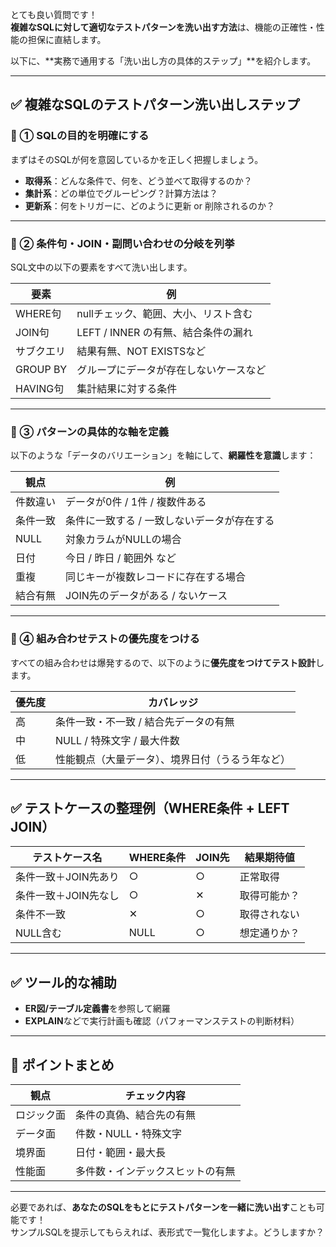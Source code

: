 とても良い質問です！  
**複雑なSQLに対して適切なテストパターンを洗い出す方法**は、機能の正確性・性能の担保に直結します。

以下に、**実務で通用する「洗い出し方の具体的ステップ」**を紹介します。

---

## ✅ 複雑なSQLのテストパターン洗い出しステップ

### 🔹 ① **SQLの目的を明確にする**
まずはそのSQLが何を意図しているかを正しく把握しましょう。

- **取得系**：どんな条件で、何を、どう並べて取得するのか？
- **集計系**：どの単位でグルーピング？計算方法は？
- **更新系**：何をトリガーに、どのように更新 or 削除されるのか？

---

### 🔹 ② **条件句・JOIN・副問い合わせの分岐を列挙**
SQL文中の以下の要素をすべて洗い出します。

| 要素        | 例 |
|-------------|----|
| WHERE句     | nullチェック、範囲、大小、リスト含む |
| JOIN句      | LEFT / INNER の有無、結合条件の漏れ |
| サブクエリ   | 結果有無、NOT EXISTSなど |
| GROUP BY    | グループにデータが存在しないケースなど |
| HAVING句    | 集計結果に対する条件 |

---

### 🔹 ③ **パターンの具体的な軸を定義**
以下のような「データのバリエーション」を軸にして、**網羅性を意識**します：

| 観点 | 例 |
|------|----|
| 件数違い | データが0件 / 1件 / 複数件ある |
| 条件一致 | 条件に一致する / 一致しないデータが存在する |
| NULL | 対象カラムがNULLの場合 |
| 日付 | 今日 / 昨日 / 範囲外 など |
| 重複 | 同じキーが複数レコードに存在する場合 |
| 結合有無 | JOIN先のデータがある / ないケース |

---

### 🔹 ④ **組み合わせテストの優先度をつける**
すべての組み合わせは爆発するので、以下のように**優先度をつけてテスト設計**します。

| 優先度 | カバレッジ |
|--------|------------|
| 高     | 条件一致・不一致 / 結合先データの有無 |
| 中     | NULL / 特殊文字 / 最大件数 |
| 低     | 性能観点（大量データ）、境界日付（うるう年など） |

---

## ✅ テストケースの整理例（WHERE条件 + LEFT JOIN）

| テストケース名 | WHERE条件 | JOIN先 | 結果期待値 |
|----------------|-----------|--------|------------|
| 条件一致＋JOIN先あり | ○ | ○ | 正常取得 |
| 条件一致＋JOIN先なし | ○ | ✕ | 取得可能か？ |
| 条件不一致           | ✕ | ○ | 取得されない |
| NULL含む             | NULL | ○ | 想定通りか？ |

---

## ✅ ツール的な補助

- **ER図/テーブル定義書**を参照して網羅
- **EXPLAIN**などで実行計画も確認（パフォーマンステストの判断材料）

---

## 🎯 ポイントまとめ
| 観点 | チェック内容 |
|------|--------------|
| ロジック面 | 条件の真偽、結合先の有無 |
| データ面 | 件数・NULL・特殊文字 |
| 境界面 | 日付・範囲・最大長 |
| 性能面 | 多件数・インデックスヒットの有無 |

---

必要であれば、**あなたのSQLをもとにテストパターンを一緒に洗い出す**ことも可能です！  
サンプルSQLを提示してもらえれば、表形式で一覧化しますよ。どうしますか？